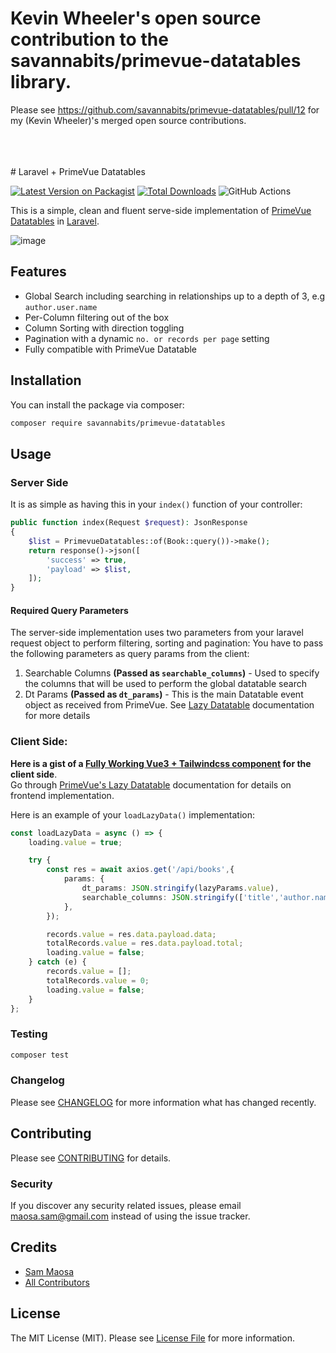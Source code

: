 # Kevin Wheeler's open source contribution to the savannabits/primevue-datatables library.

Please see https://github.com/savannabits/primevue-datatables/pull/12 for my (Kevin Wheeler)'s merged open source contributions.


<br>
<br>
<br>
# Laravel + PrimeVue Datatables

[![Latest Version on Packagist](https://img.shields.io/packagist/v/savannabits/primevue-datatables.svg?style=flat-square)](https://packagist.org/packages/savannabits/primevue-datatables)
[![Total Downloads](https://img.shields.io/packagist/dt/savannabits/primevue-datatables.svg?style=flat-square)](https://packagist.org/packages/savannabits/primevue-datatables)
![GitHub Actions](https://github.com/savannabits/primevue-datatables/actions/workflows/main.yml/badge.svg)

This is a simple, clean and fluent serve-side implementation of [PrimeVue Datatables](https://primefaces.org/primevue/showcase/#/datatable) in [Laravel](https://laravel.com/).

![image](https://user-images.githubusercontent.com/5610289/159969279-155b736d-a1fa-49c8-a34a-cccc775103a4.png)

## Features
- Global Search including searching in relationships up to a depth of 3, e.g `author.user.name`
- Per-Column filtering out of the box
- Column Sorting with direction toggling
- Pagination with a dynamic `no. or records per page` setting
- Fully compatible with PrimeVue Datatable

## Installation

You can install the package via composer:

```bash
composer require savannabits/primevue-datatables
```

## Usage

### Server Side
It is as simple as having this in your `index()` function of your controller:
```php
public function index(Request $request): JsonResponse
{
    $list = PrimevueDatatables::of(Book::query())->make();
    return response()->json([
        'success' => true,
        'payload' => $list,
    ]);
}
```
#### Required Query Parameters
The server-side implementation uses two parameters from your laravel request object to perform filtering, sorting and pagination:
You have to pass the following parameters as query params from the client:
1. Searchable Columns **(Passed as `searchable_columns`)** - Used to specify the columns that will be used to perform the global datatable search
2. Dt Params **(Passed as `dt_params`)** - This is the main Datatable event object as received from PrimeVue. See [Lazy Datatable](https://primefaces.org/primevue/showcase/#/datatable/lazy) documentation for more details
### Client Side:
**Here is a gist of a [Fully Working Vue3 + Tailwindcss component](https://gist.github.com/coolsam726/f156daa5b36a7a8217526eb82bcaa798) for the client side**.<br>
Go through [PrimeVue's Lazy Datatable](https://primefaces.org/primevue/showcase/#/datatable/lazy) documentation for details on frontend implementation.

Here is an example of your `loadLazyData()` implementation:

```ts
const loadLazyData = async () => {
    loading.value = true;

    try {
        const res = await axios.get('/api/books',{
            params: {
                dt_params: JSON.stringify(lazyParams.value),
                searchable_columns: JSON.stringify(['title','author.name','price']),
            },
        });

        records.value = res.data.payload.data;
        totalRecords.value = res.data.payload.total;
        loading.value = false;
    } catch (e) {
        records.value = [];
        totalRecords.value = 0;
        loading.value = false;
    }
};
```

### Testing

```bash
composer test
```

### Changelog

Please see [CHANGELOG](CHANGELOG.md) for more information what has changed recently.

## Contributing

Please see [CONTRIBUTING](CONTRIBUTING.md) for details.

### Security

If you discover any security related issues, please email maosa.sam@gmail.com instead of using the issue tracker.

## Credits

-   [Sam Maosa](https://github.com/savannabits)
-   [All Contributors](../../contributors)

## License

The MIT License (MIT). Please see [License File](LICENSE.md) for more information.
